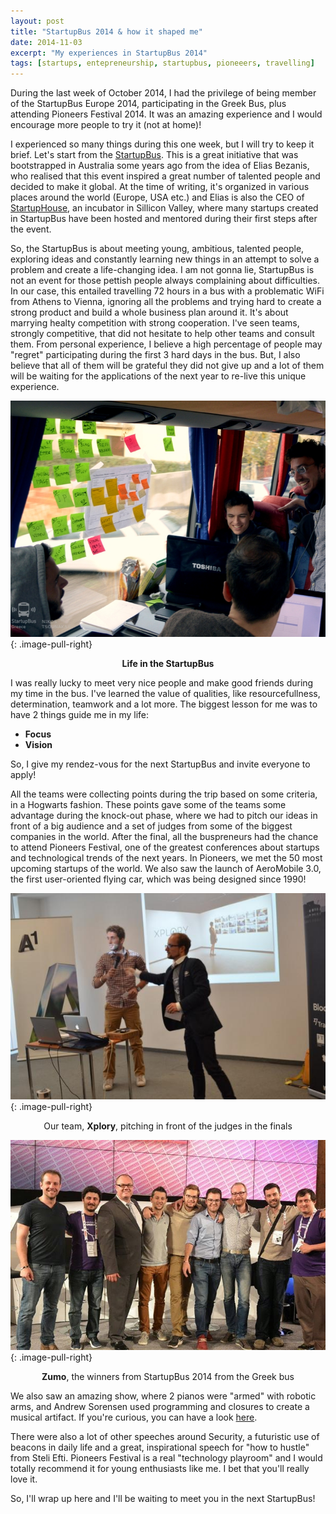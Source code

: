```yaml
---
layout: post
title: "StartupBus 2014 & how it shaped me"
date: 2014-11-03
excerpt: "My experiences in StartupBus 2014"
tags: [startups, entepreneurship, startupbus, pioneeers, travelling]
---
```


During the last week of October 2014, I had the privilege of being member of the StartupBus Europe 2014, participating in the Greek Bus, plus attending Pioneers Festival 2014. It was an amazing experience and I would encourage more people to try it (not at home)!

I experienced so many things during this one week, but I will try to keep it brief. Let's start from the [StartupBus](http://europe.startupbus.com/). This is a great initiative that was bootstrapped in Australia some years ago from the idea of Elias Bezanis, who realised that this event inspired a great number of talented people and decided to make it global. At the time of writing, it's organized in various places around the world (Europe, USA etc.) and Elias is also the CEO of [StartupHouse](http://startuphouse.com/), an incubator in Sillicon Valley, where many startups created in StartupBus have been hosted and mentored during their first steps after the event.

So, the StartupBus is about meeting young, ambitious, talented people, exploring ideas and constantly learning new things in an attempt to solve a problem and create a life-changing idea. I am not gonna lie, StartupBus is not an event for those pettish people always complaining about difficulties. In our case, this entailed travelling 72 hours in a bus with a problematic WiFi from Athens to Vienna, ignoring all the problems and trying hard to create a strong product and build a whole business plan around it. It's about marrying healty competition with strong cooperation. I've seen teams, strongly competitive, that did not hesitate to help other teams and consult them. From personal experience, I believe a high percentage of people may "regret" participating during the first 3 hard days in the bus. But, I also believe that all of them will be grateful they did not give up and a lot of them will be waiting for the applications of the next year to re-live this unique experience.

![ServiceCall4j Image](../assets/img/posts/startupbus.jpg)
{: .image-pull-right}

<center><b>Life in the StartupBus</b></center>

I was really lucky to meet very nice people and make good friends during my time in the bus. I've learned the value of qualities, like resourcefullness, determination, teamwork and a lot more. The biggest lesson for me was to have 2 things guide me in my life:
* **Focus**
* **Vision**

So, I give my rendez-vous for the next StartupBus and invite everyone to apply!

All the teams were collecting points during the trip based on some criteria, in a Hogwarts fashion. These points gave some of the teams some advantage during the knock-out phase, where we had to pitch our ideas in front of a big audience and a set of judges from some of the biggest companies in the world. After the final, all the buspreneurs had the chance to attend Pioneers Festival, one of the greatest conferences about startups and technological trends of the next years. In Pioneers, we met the 50 most upcoming startups of the world. We also saw the launch of AeroMobile 3.0, the first user-oriented flying car, which was being designed since 1990!

![ServiceCall4j Image](../assets/img/posts/xplory.jpg)
{: .image-pull-right}

<center>Our team, <b>Xplory</b>, pitching in front of the judges in the finals</center>

![ServiceCall4j Image](../assets/img/posts/zumo.jpg)
{: .image-pull-right}

<center><b>Zumo</b>, the winners from StartupBus 2014 from the Greek bus</center>

We also saw an amazing show, where 2 pianos were "armed" with robotic arms, and Andrew Sorensen used programming and closures to create a musical artifact. If you're curious, you can have a look [here](https://www.youtube.com/watch?v=5DuVuoe-_UQ).

There were also a lot of other speeches around Security, a futuristic use of beacons in daily life and a great, inspirational speech for "how to hustle" from Steli Efti. Pioneers Festival is a real "technology playroom" and I would totally recommend it for young enthusiasts like me. I bet that you'll really love it. 

So, I'll wrap up here and I'll be waiting to meet you in the next StartupBus!
